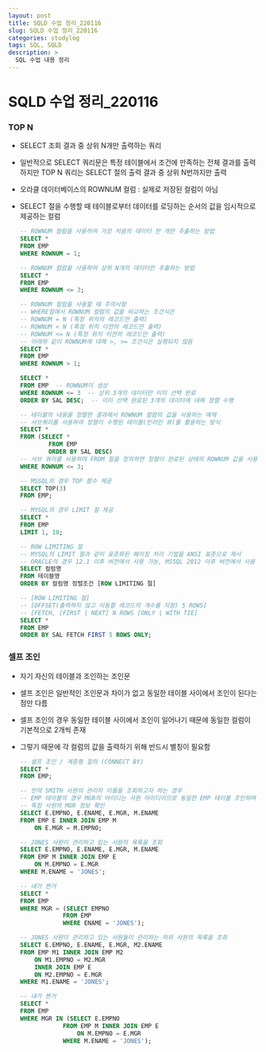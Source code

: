 ```yaml
---
layout: post
title: SQLD 수업 정리_220116
slug: SQLD 수업 정리_220116
categories: studylog
tags: SQL, SQLD
description: >
  SQL 수업 내용 정리
---
```

# SQLD 수업 정리_220116

### TOP N

- SELECT 조회 결과 중 상위 N개만 출력하는 쿼리
- 일반적으로 SELECT 쿼리문은 특정 테이블에서 조건에 만족하는 전체 결과를 출력하지만 TOP N 쿼리는 SELECT 절의 출력 결과 중 상위 N번까지만 출력
- 오라클 데이터베이스의 ROWNUM 컬럼 : 실제로 저장된 컬럼이 아님
- SELECT 절을 수행할 때 테이블로부터 데이터를 로딩하는 순서의 값을 임시적으로 제공하는 컬럼
    
    ```sql
    -- ROWNUM 컬럼을 사용하여 가장 처음의 데이터 한 개만 추출하는 방법
    SELECT *
    FROM EMP
    WHERE ROWNUM = 1;
    
    -- ROWNUM 컬럼을 사용하여 상위 N개의 데이터만 추출하는 방법
    SELECT *
    FROM EMP
    WHERE ROWNUM <= 3;
    
    -- ROWNUM 컬럼을 사용할 때 주의사항
    -- WHERE절에서 ROWNUM 컬럼의 값을 비교하는 조건식은 
    -- ROWNUM = N (특정 위치의 레코드만 출력)
    -- ROWNUM < N (특정 위치 이전의 레코드만 출력)
    -- ROWNUM <= N (특정 위치 이전의 레코드만 출력)
    -- 아래와 같이 ROWNUM에 대해 >, >= 조건식은 실행되지 않음
    SELECT *
    FROM EMP
    WHERE ROWNUM > 1;
    
    SELECT *
    FROM EMP  -- ROWNUM이 생성
    WHERE ROWNUM <= 3  -- 상위 3개의 데이터만 이미 선택 완료
    ORDER BY SAL DESC;  -- 이미 선택 완료된 3개의 데이터에 대해 정렬 수행
    
    -- 테이블의 내용을 정렬한 결과에서 ROWNUM 컬럼의 값을 사용하는 예제
    -- 서브쿼리를 사용하여 정렬이 수행된 테이블(인라인 뷰)를 활용하는 방식
    SELECT *
    FROM (SELECT *
            FROM EMP
            ORDER BY SAL DESC) 
    -- 서브 쿼리를 사용하여 FROM 절을 정의하면 정렬이 완료된 상태의 ROWNUM 값을 사용할 수 있음
    WHERE ROWNUM <= 3;
    
    -- MSSQL의 경우 TOP 함수 제공
    SELECT TOP(3)
    FROM EMP;
    
    -- MYSQL의 경우 LIMIT 절 제공
    SELECT *
    FROM EMP
    LIMIT 1, 10;
    
    -- ROW LIMITING 절
    -- MYSQL의 LIMIT 절과 같이 표준화된 페이징 처리 기법을 ANSI 표준으로 제시
    -- ORACLE의 경우 12.1 이후 버전에서 사용 가능, MSSQL 2012 이후 버전에서 사용 가능
    SELECT 컬럼명
    FROM 테이블명
    ORDER BY 컬럼명 정렬조건 [ROW LIMITING 절]
    
    -- [ROW LIMITING 절]
    -- [OFFSET(출력하지 않고 이동할 레코드의 개수를 지정) 5 ROWS] 
    -- [FETCH, [FIRST | NEXT] N ROWS [ONLY | WITH TIE]
    SELECT *
    FROM EMP
    ORDER BY SAL FETCH FIRST 5 ROWS ONLY;
    ```
    

### 셀프 조인

- 자기 자신의 테이블과 조인하는 조인문
- 셀프 조인은 일반적인 조인문과 차이가 없고 동일한 테이블 사이에서 조인이 된다는 점만 다름
- 셀프 조인의 경우 동일한 테이블 사이에서 조인이 일어나기 때문에 동일한 컬럼이 기본적으로 2개씩 존재
- 그렇기 때문에 각 컬럼의 값을 출력하기 위해 반드시 별칭이 필요함
    
    ```sql
    -- 셀프 조인 / 계층형 질의 (CONNECT BY)
    SELECT *
    FROM EMP;
    
    -- 만약 SMITH 사원의 관리자 이름을 조회하고자 하는 경우
    -- EMP 테이블의 경우 MGR의 아이디는 사원 아이디이므로 동일한 EMP 테이블 조인하여 
    -- 특정 사원의 MGR 정보 확인
    SELECT E.EMPNO, E.ENAME, E.MGR, M.ENAME
    FROM EMP E INNER JOIN EMP M
        ON E.MGR = M.EMPNO;
    
    -- JONES 사원이 관리하고 있는 사원의 목록을 조회
    SELECT E.EMPNO, E.ENAME, E.MGR, M.ENAME
    FROM EMP M INNER JOIN EMP E
        ON M.EMPNO = E.MGR
    WHERE M.ENAME = 'JONES';
    
    -- 내가 짠거
    SELECT * 
    FROM EMP
    WHERE MGR = (SELECT EMPNO 
                FROM EMP 
                WHERE ENAME = 'JONES');
    
    -- JONES 사원이 관리하고 있는 사원들이 관리하는 하위 사원의 목록을 조회
    SELECT E.EMPNO, E.ENAME, E.MGR, M2.ENAME
    FROM EMP M1 INNER JOIN EMP M2
        ON M1.EMPNO = M2.MGR
        INNER JOIN EMP E
        ON M2.EMPNO = E.MGR
    WHERE M1.ENAME = 'JONES';
    
    -- 내가 짠거
    SELECT *
    FROM EMP
    WHERE MGR IN (SELECT E.EMPNO
                FROM EMP M INNER JOIN EMP E
                    ON M.EMPNO = E.MGR
                WHERE M.ENAME = 'JONES');
    ```